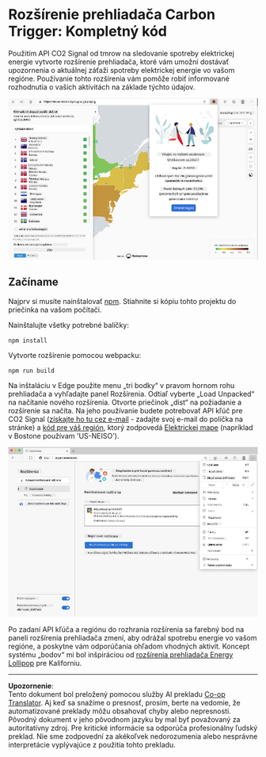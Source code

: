 <!--
CO_OP_TRANSLATOR_METADATA:
{
  "original_hash": "21b364c158c8e4f698de65eeac16c9fe",
  "translation_date": "2025-08-27T22:20:34+00:00",
  "source_file": "5-browser-extension/solution/translation/README.ms.md",
  "language_code": "sk"
}
-->
# Rozšírenie prehliadača Carbon Trigger: Kompletný kód

Použitím API CO2 Signal od tmrow na sledovanie spotreby elektrickej energie vytvorte rozšírenie prehliadača, ktoré vám umožní dostávať upozornenia o aktuálnej záťaži spotreby elektrickej energie vo vašom regióne. Používanie tohto rozšírenia vám pomôže robiť informované rozhodnutia o vašich aktivitách na základe týchto údajov.

![screenshot rozšírenia prehliadača](../../../../../translated_images/extension-screenshot.0e7f5bfa110e92e3875e1bc9405edd45a3d2e02963e48900adb91926a62a5807.sk.png)

## Začíname

Najprv si musíte nainštalovať [npm](https://npmjs.com). Stiahnite si kópiu tohto projektu do priečinka na vašom počítači.

Nainštalujte všetky potrebné balíčky:

```
npm install
```

Vytvorte rozšírenie pomocou webpacku:

```
npm run build
```

Na inštaláciu v Edge použite menu „tri bodky“ v pravom hornom rohu prehliadača a vyhľadajte panel Rozšírenia. Odtiaľ vyberte „Load Unpacked“ na načítanie nového rozšírenia. Otvorte priečinok „dist“ na požiadanie a rozšírenie sa načíta. Na jeho používanie budete potrebovať API kľúč pre CO2 Signal ([získajte ho tu cez e-mail](https://www.co2signal.com/) - zadajte svoj e-mail do políčka na stránke) a [kód pre váš región](http://api.electricitymap.org/v3/zones), ktorý zodpovedá [Elektrickej mape](https://www.electricitymap.org/map) (napríklad v Bostone používam 'US-NEISO').

![sťahovanie](../../../../../translated_images/install-on-edge.78634f02842c48283726c531998679a6f03a45556b2ee99d8ff231fe41446324.sk.png)

Po zadaní API kľúča a regiónu do rozhrania rozšírenia sa farebný bod na paneli rozšírenia prehliadača zmení, aby odrážal spotrebu energie vo vašom regióne, a poskytne vám odporúčania ohľadom vhodných aktivít. Koncept systému „bodov“ mi bol inšpiráciou od [rozšírenia prehliadača Energy Lollipop](https://energylollipop.com/) pre Kaliforniu.

---

**Upozornenie**:  
Tento dokument bol preložený pomocou služby AI prekladu [Co-op Translator](https://github.com/Azure/co-op-translator). Aj keď sa snažíme o presnosť, prosím, berte na vedomie, že automatizované preklady môžu obsahovať chyby alebo nepresnosti. Pôvodný dokument v jeho pôvodnom jazyku by mal byť považovaný za autoritatívny zdroj. Pre kritické informácie sa odporúča profesionálny ľudský preklad. Nie sme zodpovední za akékoľvek nedorozumenia alebo nesprávne interpretácie vyplývajúce z použitia tohto prekladu.